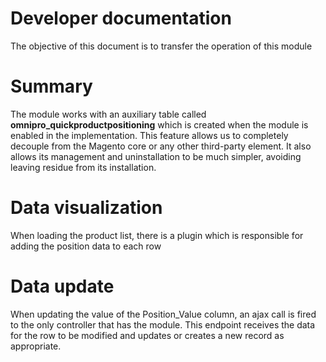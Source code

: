 # Developer documentation

The objective of this document is to transfer the operation of this module

# Summary
The module works with an auxiliary table called **omnipro_quickproductpositioning** which is created when the module is enabled in the implementation.
This feature allows us to completely decouple from the Magento core or any other third-party element.
It also allows its management and uninstallation to be much simpler, avoiding leaving residue from its installation.

# Data visualization
When loading the product list, there is a plugin which is responsible for adding the position data to each row

# Data update
When updating the value of the Position_Value column, an ajax call is fired to the only controller that has the module.
This endpoint receives the data for the row to be modified and updates or creates a new record as appropriate.


